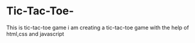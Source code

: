 # Tic-Tac-Toe-
This is tic-tac-toe game 
i am creating a tic-tac-toe game with the help of html,css and javascript
